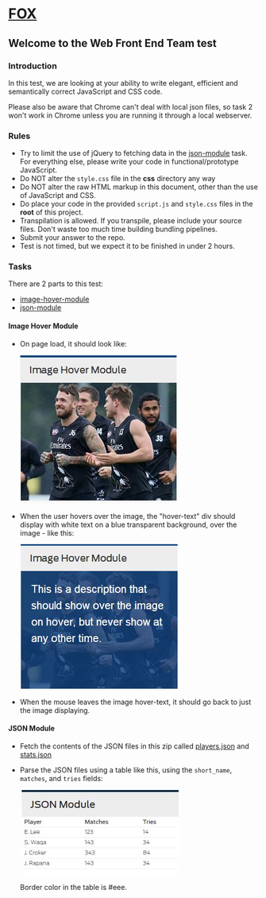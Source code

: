 # [FOX](http://www.foxsports.com.au)

## Welcome to the Web Front End Team test

### Introduction

In this test, we are looking at your ability to write elegant, efficient and semantically correct JavaScript and CSS code.

Please also be aware that Chrome can't deal with local json files, so task 2 won't work in Chrome unless you are running it through a local webserver.

### Rules

* Try to limit the use of jQuery to fetching data in the [json-module](#json-module) task. For everything else, please write your code in functional/prototype JavaScript.
* Do NOT alter the `style.css` file in the __css__ directory any way
* Do NOT alter the raw HTML markup in this document, other than the use of JavaScript and CSS.
* Do place your code in the provided `script.js` and `style.css` files in the __root__ of this project.
* Transpilation is allowed. If you transpile, please include your source files. Don't waste too much time building bundling pipelines.
* Submit your answer to the repo.
* Test is not timed, but we expect it to be finished in under 2 hours.

### Tasks

There are 2 parts to this test:

* [image-hover-module](#image-module)
* [json-module](#json-module)

#### Image Hover Module

* On page load, it should look like:

  ![example1.1.jpg](images/example1.1.JPG)

* When the user hovers over the image, the "hover-text" div should display with white text on a blue transparent background, over the image - like this:

  ![example1.2.jpg](images/example1.2.JPG)
  
* When the mouse leaves the image hover-text, it should go back to just the image displaying.

#### JSON Module

* Fetch the contents of the JSON files in this zip called [players.json](data/players.json) and [stats.json](data/stats.json)
* Parse the JSON files using a table like this, using the `short_name`, `matches`, and `tries` fields:

  ![example2](images/example2.JPG)

  Border color in the table is #eee.
